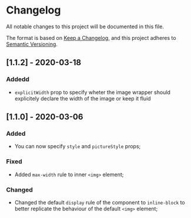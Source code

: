 # Changelog

All notable changes to this project will be documented in this file.

The format is based on [Keep a Changelog](https://keepachangelog.com/en/1.0.0/),
and this project adheres to [Semantic Versioning](https://semver.org/spec/v2.0.0.html).

## [1.1.2] - 2020-03-18

### Addedd

- `explicitWidth` prop to specify wheter the image wrapper should explicitely declare the width of the image or keep it fluid

## [1.1.0] - 2020-03-06

### Added

- You can now specify `style` and `pictureStyle` props;

### Fixed

- Added `max-width` rule to inner `<img>` element;

### Changed

- Changed the default `display` rule of the component to `inline-block` to better replicate the behaviour of the default `<img>` element;
